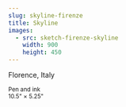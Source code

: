 ```yaml
---
slug: skyline-firenze
title: Skyline
images:
  - src: sketch-firenze-skyline
    width: 900
    height: 450
---
```

Florence, Italy

<small>Pen and ink<br>10.5" × 5.25"</small>
